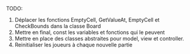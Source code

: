 TODO:
1) Déplacer les fonctions EmptyCell, GetValueAt, EmptyCell et CheckBounds dans la classe Board
2) Mettre en final, const les variables et fonctions qui le peuvent
3) Mettre en place des classes abstraites pour model, view et controller.
4) Reinitialiser les joueurs à chaque nouvelle partie
